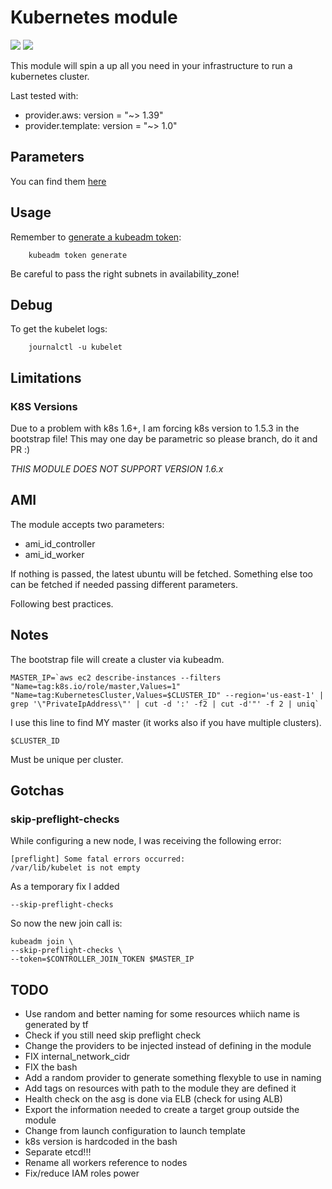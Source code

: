 # Kubernetes module

![](https://img.shields.io/badge/kubernetes-v1.12-green.svg)
![](https://img.shields.io/badge/ubuntu-18.04-blue.svg)

This module will spin a up all you need in your infrastructure to run
a kubernetes cluster.

Last tested with:

- provider.aws: version = "~> 1.39"
- provider.template: version = "~> 1.0"

## Parameters

You can find them [here](params.md)

## Usage

Remember to [generate a kubeadm token](https://kubernetes.io/docs/reference/setup-tools/kubeadm/kubeadm-token/#cmd-token-generate):

        kubeadm token generate

Be careful to pass the right subnets in availability_zone!

## Debug

To get the kubelet logs:

        journalctl -u kubelet

## Limitations

### K8S Versions

Due to a problem with k8s 1.6+, I am forcing k8s version to 1.5.3 in the
bootstrap file! This may one day be parametric so please branch, do it and PR :)

*THIS MODULE DOES NOT SUPPORT VERSION 1.6.x*

## AMI

The module accepts two parameters:

- ami_id_controller
- ami_id_worker

If nothing is passed, the latest ubuntu will be fetched.
Something else too can be fetched if needed passing different parameters.

Following best practices.

## Notes

The bootstrap file will create a cluster via kubeadm.

    MASTER_IP=`aws ec2 describe-instances --filters "Name=tag:k8s.io/role/master,Values=1" "Name=tag:KubernetesCluster,Values=$CLUSTER_ID" --region='us-east-1' | grep '\"PrivateIpAddress\"' | cut -d ':' -f2 | cut -d'"' -f 2 | uniq`

I use this line to find MY master (it works also if you have multiple clusters).

    $CLUSTER_ID

Must be unique per cluster.

## Gotchas

### skip-preflight-checks

While configuring a new node, I was receiving the following error:

    [preflight] Some fatal errors occurred:
    /var/lib/kubelet is not empty

As a temporary fix I added

    --skip-preflight-checks

So now the new join call is:

    kubeadm join \
    --skip-preflight-checks \
    --token=$CONTROLLER_JOIN_TOKEN $MASTER_IP

## TODO

- Use random and better naming for some resources whiich name is generated by tf
- Check if you still need skip preflight check
- Change the providers to be injected instead of defining in the module
- FIX internal_network_cidr
- FIX the bash
- Add a random provider to generate something flexyble to use in naming
- Add tags on resources with path to the module they are defined it
- Health check on the asg is done via ELB (check for using ALB)
- Export the information needed to create a target group outside the module
- Change from launch configuration to launch template
- k8s version is hardcoded in the bash
- Separate etcd!!!
- Rename all workers reference to nodes
- Fix/reduce IAM roles power